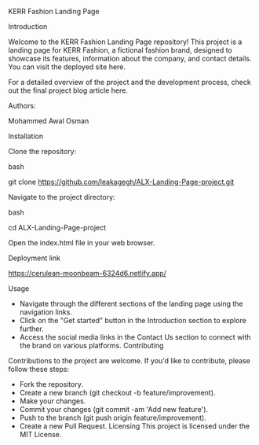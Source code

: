 KERR Fashion Landing Page

Introduction

Welcome to the KERR Fashion Landing Page repository! This project is a landing page for KERR Fashion, a fictional fashion brand, designed to showcase its features, information about the company, and contact details. You can visit the deployed site here.

For a detailed overview of the project and the development process, check out the final project blog article here.

Authors:

Mohammed Awal Osman

Installation

Clone the repository:

bash

git clone https://github.com/leakagegh/ALX-Landing-Page-project.git

Navigate to the project directory:

bash

cd ALX-Landing-Page-project

Open the index.html file in your web browser.

Deployment link

https://cerulean-moonbeam-6324d6.netlify.app/

Usage

* Navigate through the different sections of the landing page using the navigation links.
* Click on the "Get started" button in the Introduction section to explore further.
* Access the social media links in the Contact Us section to connect with the brand on various platforms.
Contributing

Contributions to the project are welcome. If you'd like to contribute, please follow these steps:

* Fork the repository.
* Create a new branch (git checkout -b feature/improvement).
* Make your changes.
* Commit your changes (git commit -am 'Add new feature').
* Push to the branch (git push origin feature/improvement).
* Create a new Pull Request.
Licensing This project is licensed under the MIT License.
